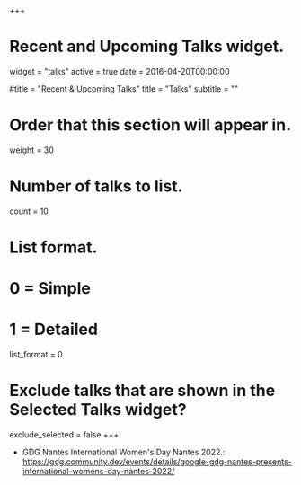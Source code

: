 +++
# Recent and Upcoming Talks widget.
widget = "talks"
active = true
date = 2016-04-20T00:00:00

#title = "Recent & Upcoming Talks"
title = "Talks"
subtitle = ""

# Order that this section will appear in.
weight = 30

# Number of talks to list.
count = 10

# List format.
#   0 = Simple
#   1 = Detailed
list_format = 0

# Exclude talks that are shown in the Selected Talks widget?
exclude_selected = false
+++

* GDG Nantes International Women's Day Nantes 2022.: https://gdg.community.dev/events/details/google-gdg-nantes-presents-international-womens-day-nantes-2022/ 
